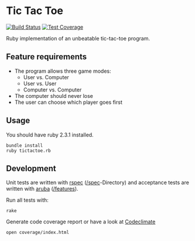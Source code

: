 # Tic Tac Toe

[![Build Status](https://travis-ci.org/grekko/tic-tac-toe.svg?branch=master)](https://travis-ci.org/grekko/tic-tac-toe)
[![Test Coverage](https://codeclimate.com/github/grekko/tic-tac-toe/badges/coverage.svg)](https://codeclimate.com/github/grekko/tic-tac-toe/coverage)

Ruby implementation of an unbeatable tic-tac-toe program.


## Feature requirements

* The program allows three game modes:
  * User vs. Computer
  * User vs. User
  * Computer vs. Computer
* The computer should never lose
* The user can choose which player goes first


## Usage

You should have ruby 2.3.1 installed.

```
bundle install
ruby tictactoe.rb
```


## Development

Unit tests are written with [rspec](https://github.com/rspec/rspec) ([/spec](/tree/master/spec)-Directory) and acceptance tests are written
with [aruba](https://github.com/cucumber/aruba) ([/features](/tree/master/features)).

Run all tests with:

```
rake
```

Generate code coverage report or have a look at [Codeclimate](https://codeclimate.com/github/grekko/tic-tac-toe/coverage)
```
open coverage/index.html
```
